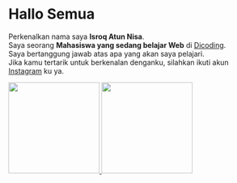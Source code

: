 # Hallo Semua 

Perkenalkan nama saya **Isroq Atun Nisa**.\
Saya seorang **Mahasiswa yang sedang belajar Web** di [Dicoding](https://www.dicoding.com/).\
Saya bertanggung jawab atas apa yang akan saya pelajari.\
Jika kamu tertarik untuk berkenalan denganku, silahkan ikuti akun [Instagram](https://www.instagram.com/invites/contact/?i=1hn11r5viy3kb&utm_content=3yygup0) ku ya.

<p align ="left">
<a href="https://github.com/nisaisroq">
    <img height="180em" src="https://github-readme-stats-eight-theta.vercel.app/api?username=nisaisroq&show_icons=true&theme=algolia&include_all_commits=true&count_private=true"/>
    <img height="180em" src="https://github-readme-stats-eight-theta.vercel.app/api/top-langs/?username=nisaisroq&layout=compact&langs_count=8&theme=algolia"/>
 </a>
 </p>
